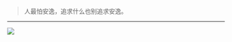 ### 

> 人最怕安逸，追求什么也别追求安逸。


---


![](https://cdn.jsdelivr.net/gh/BeyondXinXin/BeyondXinXIn@main/PixX/程序人生.19r7xgrosnhc.jpg)
